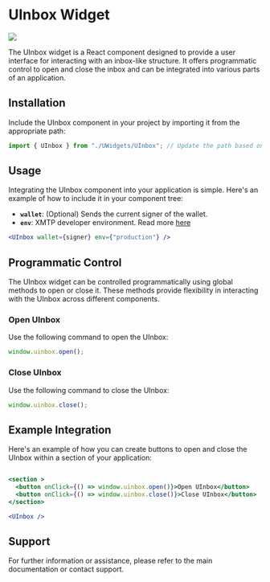 # **UInbox Widget**

<img src="UInbox.png"/>

The UInbox widget is a React component designed to provide a user interface for interacting with an inbox-like structure. It offers programmatic control to open and close the inbox and can be integrated into various parts of an application.

## **Installation**

Include the UInbox component in your project by importing it from the appropriate path:

```jsx
import { UInbox } from "./UWidgets/UInbox"; // Update the path based on your folder structure
```

## **Usage**

Integrating the UInbox component into your application is simple. Here's an example of how to include it in your component tree:

- **`wallet`**: (Optional) Sends the current signer of the wallet.
- **`env`**: XMTP developer environment. Read more [here](https://xmtp.org/docs/build/authentication#environments)

```jsx
<UInbox wallet={signer} env={"production"} />
```

## **Programmatic Control**

The UInbox widget can be controlled programmatically using global methods to open or close it. These methods provide flexibility in interacting with the UInbox across different components.

### **Open UInbox**

Use the following command to open the UInbox:

```jsx
window.uinbox.open();
```

### **Close UInbox**

Use the following command to close the UInbox:

```jsx
window.uinbox.close();
```

## **Example Integration**

Here's an example of how you can create buttons to open and close the UInbox within a section of your application:

```jsx

<section >
  <button onClick={() => window.uinbox.open()}>Open UInbox</button>
  <button onClick={() => window.uinbox.close()}>Close UInbox</button>
</section>

<UInbox />

```

## **Support**

For further information or assistance, please refer to the main documentation or contact support.

